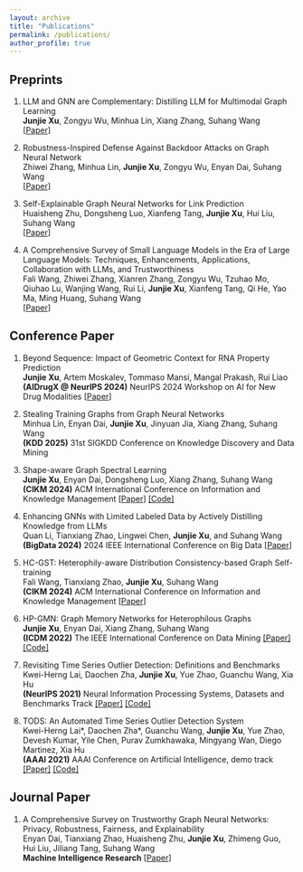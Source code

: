```yaml
---
layout: archive
title: "Publications"
permalink: /publications/
author_profile: true
---
```


<!-- {% if author.googlescholar %}
  You can also find my articles on <u><a href="{{author.googlescholar}}">my Google Scholar profile</a>.</u>
{% endif %}

{% include base_path %}

{% for post in site.publications reversed %}
  {% include archive-single.html %}
{% endfor %} -->

## Preprints
1. LLM and GNN are Complementary: Distilling LLM for Multimodal Graph Learning  
   **Junjie Xu**, Zongyu Wu, Minhua Lin, Xiang Zhang, Suhang Wang    
   [[Paper](https://arxiv.org/pdf/2406.01032)]  

2. Robustness-Inspired Defense Against Backdoor Attacks on Graph Neural Network   
   Zhiwei Zhang, Minhua Lin, **Junjie Xu**, Zongyu Wu, Enyan Dai, Suhang Wang    
   [[Paper](https://arxiv.org/pdf/2406.09836)]   

3. Self-Explainable Graph Neural Networks for Link Prediction  
   Huaisheng Zhu, Dongsheng Luo, Xianfeng Tang, **Junjie Xu**, Hui Liu, Suhang Wang    
   [[Paper](https://arxiv.org/pdf/2305.12578)]  

4. A Comprehensive Survey of Small Language Models in the Era of Large Language Models: Techniques, Enhancements, Applications, Collaboration with LLMs, and Trustworthiness     
   Fali Wang, Zhiwei Zhang, Xianren Zhang, Zongyu Wu, Tzuhao Mo, Qiuhao Lu, Wanjing Wang, Rui Li, **Junjie Xu**, Xianfeng Tang, Qi He, Yao Ma, Ming Huang, Suhang Wang      
   [[Paper](https://arxiv.org/abs/2411.03350)]      



## Conference Paper  
1. Beyond Sequence: Impact of Geometric Context for RNA Property Prediction    
   **Junjie Xu**, Artem Moskalev, Tommaso Mansi, Mangal Prakash, Rui Liao   
   **(AIDrugX @ NeurIPS 2024)** NeurIPS 2024 Workshop on AI for New Drug Modalities [[Paper](http://arxiv.org/abs/2410.11933)] 

2. Stealing Training Graphs from Graph Neural Networks   
   Minhua Lin, Enyan Dai, **Junjie Xu**, Jinyuan Jia, Xiang Zhang, Suhang Wang   
   **(KDD 2025)** 31st SIGKDD Conference on Knowledge Discovery and Data Mining     

3. Shape-aware Graph Spectral Learning    
   **Junjie Xu**, Enyan Dai, Dongsheng Luo, Xiang Zhang, Suhang Wang    
   **(CIKM 2024)** ACM International Conference on Information and Knowledge Management [[Paper](https://arxiv.org/pdf/2310.10064.pdf)] [[Code]](https://github.com/junjie-xu/NewtonNet)  

4. Enhancing GNNs with Limited Labeled Data by Actively Distilling Knowledge from LLMs   
   Quan Li, Tianxiang Zhao, Lingwei Chen, **Junjie Xu**, and Suhang Wang    
   **(BigData 2024)** 2024 IEEE International Conference on Big Data [[Paper](https://arxiv.org/pdf/2407.13989)]    

5. HC-GST: Heterophily-aware Distribution Consistency-based Graph Self-training      
   Fali Wang, Tianxiang Zhao, **Junjie Xu**, Suhang Wang    
   **(CIKM 2024)** ACM International Conference on Information and Knowledge Management [[Paper](https://arxiv.org/pdf/2407.17787)]      
   
6. HP-GMN: Graph Memory Networks for Heterophilous Graphs  
   **Junjie Xu**, Enyan Dai, Xiang Zhang, Suhang Wang  
   **(ICDM 2022)** The IEEE International Conference on Data Mining [[Paper]](https://arxiv.org/abs/2210.08195) [[Code]](https://github.com/junjie-xu/HP-GMN)  

7. Revisiting Time Series Outlier Detection: Definitions and Benchmarks  
   Kwei-Herng Lai, Daochen Zha, **Junjie Xu**, Yue Zhao, Guanchu Wang, Xia Hu  
   **(NeurIPS 2021)** Neural Information Processing Systems, Datasets and Benchmarks Track [[Paper]](https://openreview.net/pdf?id=r8IvOsnHchr) [[Code]](https://github.com/datamllab/tods)  
   
8. TODS: An Automated Time Series Outlier Detection System  
   Kwei-Herng Lai*, Daochen Zha*, Guanchu Wang, **Junjie Xu**, Yue Zhao, Devesh Kumar, Yile Chen, Purav Zumkhawaka, Mingyang Wan, Diego Martinez, Xia Hu  
   **(AAAI 2021)** AAAI Conference on Artificial Intelligence, demo track [[Paper]](https://arxiv.org/pdf/2009.09822.pdf) [[Code]](https://github.com/datamllab/tods)  



## Journal Paper  

1. A Comprehensive Survey on Trustworthy Graph Neural Networks: Privacy, Robustness, Fairness, and Explainability   
   Enyan Dai, Tianxiang Zhao, Huaisheng Zhu, **Junjie Xu**, Zhimeng Guo, Hui Liu, Jiliang Tang, Suhang Wang   
   **Machine Intelligence Research** [[Paper](https://arxiv.org/pdf/2204.08570.pdf)]  
   
